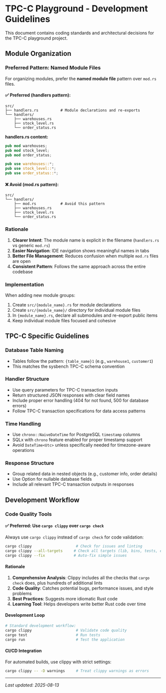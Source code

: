 # TPC-C Playground - Development Guidelines

This document contains coding standards and architectural decisions for the TPC-C playground project.

## Module Organization

### Preferred Pattern: Named Module Files

For organizing modules, prefer the **named module file** pattern over `mod.rs` files.

#### ✅ Preferred (handlers pattern):
```
src/
├── handlers.rs          # Module declarations and re-exports
└── handlers/
    ├── warehouses.rs
    ├── stock_level.rs
    └── order_status.rs
```

**handlers.rs content:**
```rust
pub mod warehouses;
pub mod stock_level;
pub mod order_status;

pub use warehouses::*;
pub use stock_level::*;
pub use order_status::*;
```

#### ❌ Avoid (mod.rs pattern):
```
src/
└── handlers/
    ├── mod.rs           # Avoid this pattern
    ├── warehouses.rs
    ├── stock_level.rs
    └── order_status.rs
```

### Rationale

1. **Clearer Intent**: The module name is explicit in the filename (`handlers.rs` vs generic `mod.rs`)
2. **Easier Navigation**: IDE navigation shows meaningful names in tabs
3. **Better File Management**: Reduces confusion when multiple `mod.rs` files are open
4. **Consistent Pattern**: Follows the same approach across the entire codebase

### Implementation

When adding new module groups:
1. Create `src/{module_name}.rs` for module declarations
2. Create `src/{module_name}/` directory for individual module files
3. In `{module_name}.rs`, declare all submodules and re-export public items
4. Keep individual module files focused and cohesive

## TPC-C Specific Guidelines

### Database Table Naming
- Tables follow the pattern: `{table_name}1` (e.g., `warehouse1`, `customer1`)
- This matches the sysbench TPC-C schema convention

### Handler Structure
- Use query parameters for TPC-C transaction inputs
- Return structured JSON responses with clear field names
- Include proper error handling (404 for not found, 500 for database errors)
- Follow TPC-C transaction specifications for data access patterns

### Time Handling
- Use `chrono::NaiveDateTime` for PostgreSQL `timestamp` columns
- SQLx with `chrono` feature enabled for proper timestamp support
- Avoid `DateTime<Utc>` unless specifically needed for timezone-aware operations

### Response Structure
- Group related data in nested objects (e.g., customer info, order details)
- Use Option<T> for nullable database fields
- Include all relevant TPC-C transaction outputs in responses

## Development Workflow

### Code Quality Tools

#### ✅ Preferred: Use `cargo clippy` over `cargo check`

Always use `cargo clippy` instead of `cargo check` for code validation:

```bash
cargo clippy                    # Check for issues and linting
cargo clippy --all-targets     # Check all targets (lib, bins, tests, etc.)
cargo clippy --fix             # Auto-fix simple issues
```

#### Rationale

1. **Comprehensive Analysis**: Clippy includes all the checks that `cargo check` does, plus hundreds of additional lints
2. **Code Quality**: Catches potential bugs, performance issues, and style problems
3. **Best Practices**: Suggests more idiomatic Rust code
4. **Learning Tool**: Helps developers write better Rust code over time

#### Development Loop

```bash
# Standard development workflow:
cargo clippy                    # Validate code quality
cargo test                      # Run tests  
cargo run                       # Test the application
```

#### CI/CD Integration

For automated builds, use clippy with strict settings:
```bash
cargo clippy -- -D warnings     # Treat clippy warnings as errors
```

---

*Last updated: 2025-08-13*
